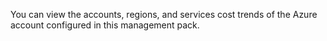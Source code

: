 You can view the accounts, regions, and services cost trends of the Azure account configured in this management pack.
